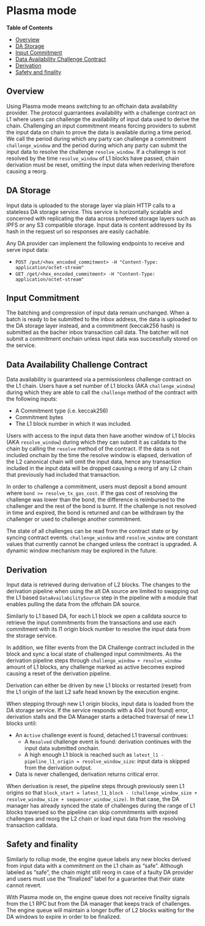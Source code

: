 # Plasma mode

<!-- START doctoc generated TOC please keep comment here to allow auto update -->
<!-- DON'T EDIT THIS SECTION, INSTEAD RE-RUN doctoc TO UPDATE -->
**Table of Contents**

- [Overview](#overview)
- [DA Storage](#da-storage)
- [Input Commitment](#input-commitment)
- [Data Availability Challenge Contract](#data-availability-challenge-contract)
- [Derivation](#derivation)
- [Safety and finality](#safety-and-finality)

<!-- END doctoc generated TOC please keep comment here to allow auto update -->

## Overview

Using Plasma mode means switching to an offchain data availability provider.
The protocol guarrantees availability with a challenge contract on L1 where users
can challenge the availability of input data used to derive the chain.
Challenging an input commitment means forcing providers to submit the input data on chain
to prove the data is available during a time period. We call the period during which any party
can challenge a commitment `challenge_window` and the period during which any party
can submit the input data to resolve the challenge `resolve_window`.
If a challenge is not resolved by the time `resolve_window` of L1 blocks have passed,
chain derivation must be reset, omitting the input data when rederiving therefore causing a reorg.

## DA Storage

Input data is uploaded to the storage layer via plain HTTP calls to a stateless DA storage service.
This service is horizontally scalable and concerned with replicating the data across prefered storage layers
such as IPFS or any S3 compatible storage. Input data is content addressed by its hash in the request url
so responses are easily cachable.

Any DA provider can implement the following endpoints to receive and serve input data:

- `POST /put/<hex_encoded_commitment> -H "Content-Type: application/octet-stream"`
- `GET /get/<hex_encoded_commitment> -H "Content-Type: application/octet-stream"`

## Input Commitment

The batching and compression of input data remain unchanged. When a batch is ready
to be submitted to the inbox address, the data is uploaded to the DA storage layer instead, and a
commitment (keccak256 hash) is submitted as the bacher inbox transaction call data.
The batcher will not submit a commitment onchain unless input data was successfully stored on the service.

## Data Availability Challenge Contract

Data availability is guaranteed via a permissionless challenge contract on the L1 chain.
Users have a set number of L1 blocks (AKA `challenge_window`) during which they are able to call
the `challenge` method of the contract with the following inputs:

- A Commitment type (i.e. keccak256)
- Commitment bytes
- The L1 block number in which it was included.

Users with access to the input data then have another window of L1 blocks (AKA `resolve_window`)
during which they can submit it as calldata to the chain by calling the `resolve` method of the contract.
If the data is not included onchain by the time the resolve window is elapsed, derivation of the L2 canonical chain
will omit the input data, hence any transaction included in the input data will be dropped
causing a reorg of any L2 chain that previously had included that transaction.

In order to challenge a commitment, users must deposit a bond amount where `bond >= resolve_tx_gas_cost`.
If the gas cost of resolving the challenge was lower than the bond, the difference is reimbursed to the challenger
and the rest of the bond is burnt. If the challenge is not resolved in time and expired,
the bond is returned and can be withdrawn by the challenger or used to challenge another commitment.

The state of all challenges can be read from the contract state or by syncing contract events.
`challenge_window` and `resolve_window` are constant values that currently cannot be changed
unless the contract is upgraded. A dynamic window mechanism may be explored in the future.

## Derivation

Input data is retrieved during derivation of L2 blocks. The changes to the derivation pipeline
when using the alt DA source are limited to swapping out the L1 based `DataAvailabilitySource` step
in the pipeline with a module that enables pulling the data from the offchain DA source.

Similarly to L1 based DA, for each L1 block we open a calldata source to retrieve the input commitments
from the transactions and use each commitment with its l1 origin block number to resolve
the input data from the storage service.

In addition, we filter events from the DA Challenge contract included in the block
and sync a local state of challenged input commitments. As the derivation pipeline steps through
`challenge_window + resolve_window` amount of L1 blocks, any challenge marked as active
becomes expired causing a reset of the derivation pipeline.

Derivation can either be driven by new L1 blocks or restarted (reset) from the L1 origin of the last
L2 safe head known by the execution engine.

When stepping through new L1 origin blocks, input data is loaded from the DA storage service.
If the service responds with a 404 (not found) error, derivation stalls and the DA Manager
starts a detached traversal of new L1 blocks until:

- An `Active` challenge event is found, detached L1 traversal continues:
  - A `Resolved` challenge event is found: derivation continues with the input data submitted onchain.
  - A high enough L1 block is reached such as `latest_l1 - pipeline_l1_origin = resolve_window_size`:
    input data is skipped from the derivation output.
- Data is never challenged, derivation returns critical error.

When derivation is reset, the pipeline steps through previously seen L1 origins so that
`block_start = latest_l1_block - (challenge_window_size + resolve_window_size + sequencer_window_size)`.
In that case, the DA manager has already synced the state of challenges during the range of L1 blocks traversed
so the pipeline can skip commitments with expired challenges and reorg the L2 chain
or load input data from the resolving transaction calldata.

## Safety and finality

Similarly to rollup mode, the engine queue labels any new blocks derived from input data with a commitment
on the L1 chain as “safe”. Although labeled as “safe”, the chain might still reorg in case of a faulty DA provider
and users must use the “finalized” label for a guarantee that their state cannot revert.

With Plasma mode on, the engine queue does not receive finality signals from the L1 RPC
but from the DA manager that keeps track of challenges. The engine queue will maintain a longer buffer
of L2 blocks waiting for the DA windows to expire in order to be finalized.
